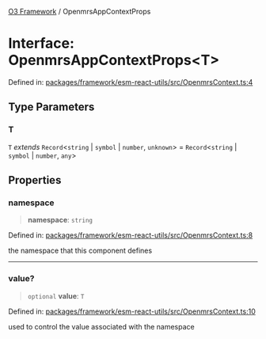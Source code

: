 [O3 Framework](../API.md) / OpenmrsAppContextProps

# Interface: OpenmrsAppContextProps\<T\>

Defined in: [packages/framework/esm-react-utils/src/OpenmrsContext.ts:4](https://github.com/openmrs/openmrs-esm-core/blob/main/packages/framework/esm-react-utils/src/OpenmrsContext.ts#L4)

## Type Parameters

### T

`T` *extends* `Record`\<`string` \| `symbol` \| `number`, `unknown`\> = `Record`\<`string` \| `symbol` \| `number`, `any`\>

## Properties

### namespace

> **namespace**: `string`

Defined in: [packages/framework/esm-react-utils/src/OpenmrsContext.ts:8](https://github.com/openmrs/openmrs-esm-core/blob/main/packages/framework/esm-react-utils/src/OpenmrsContext.ts#L8)

the namespace that this component defines

***

### value?

> `optional` **value**: `T`

Defined in: [packages/framework/esm-react-utils/src/OpenmrsContext.ts:10](https://github.com/openmrs/openmrs-esm-core/blob/main/packages/framework/esm-react-utils/src/OpenmrsContext.ts#L10)

used to control the value associated with the namespace
